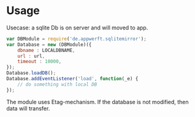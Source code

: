 Usage
=====

Usecase: a sqlite Db is on server and will moved to app.

```javascript
var DBModule = require('de.appwerft.sqlitemirror');
var Database = new (DBModule)({
    dbname : LOCALDBNAME,
    url : url,
    timeout : 10000,
});
Database.loadDB();
Database.addEventListener('load', function(_e) {
    // do something with local DB
});

```

The module uses Etag-mechanism. If the database is not modified, then data will transfer. 
